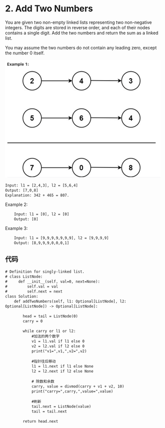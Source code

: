 # 2. Add Two Numbers

You are given two non-empty linked lists representing two non-negative integers. The digits are stored in reverse order, and each of their nodes contains a single digit. Add the two numbers and return the sum as a linked list.

You may assume the two numbers do not contain any leading zero, except the number 0 itself.

![](Images/4.png)

	Input: l1 = [2,4,3], l2 = [5,6,4]
	Output: [7,0,8]
	Explanation: 342 + 465 = 807.

Example 2:
	
		Input: l1 = [0], l2 = [0]
		Output: [0]
		
Example 3:
	
		Input: l1 = [9,9,9,9,9,9,9], l2 = [9,9,9,9]
		Output: [8,9,9,9,0,0,0,1]

## 代码

	# Definition for singly-linked list.
	# class ListNode:
	#     def __init__(self, val=0, next=None):
	#         self.val = val
	#         self.next = next
	class Solution:
	    def addTwoNumbers(self, l1: Optional[ListNode], l2: Optional[ListNode]) -> Optional[ListNode]:
	        
	        head = tail = ListNode(0)
	        carry = 0
	
	        while carry or l1 or l2:
	            #加法的两个数字
	            v1 = l1.val if l1 else 0
	            v2 = l2.val if l2 else 0
	            print("v1=",v1,",v2=",v2)
	            
	            #指针往后移动
	            l1 = l1.next if l1 else None
	            l2 = l2.next if l2 else None
	            
	            # 除数和余数
	            carry, value = divmod(carry + v1 + v2, 10)
	            print("carry=",carry,",value=",value)
	            
	            #刷新
	            tail.next = ListNode(value)
	            tail = tail.next
	
	        return head.next

